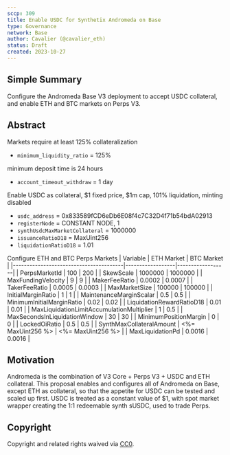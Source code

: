 ```yaml
---
sccp: 309
title: Enable USDC for Synthetix Andromeda on Base
type: Governance
network: Base
author: Cavalier (@cavalier_eth)
status: Draft
created: 2023-10-27
---
```


<!--You can leave these HTML comments in your merged SCCP and delete the visible duplicate text guides, they will not appear and may be helpful to refer to if you edit it again. This is the suggested template for new SCCPs. Note that an SCCP number will be assigned by an editor. When opening a pull request to submit your SCCP, please use an abbreviated title in the filename, `sccp-draft_title_abbrev.md`. The title should be 44 characters or less.-->

## Simple Summary

<!--"If you can't explain it simply, you don't understand it well enough." Provide a simplified and layman-accessible explanation of the SCCP.-->
Configure the Andromeda Base V3 deployment to accept USDC collateral, and enable ETH and BTC markets on Perps V3.

## Abstract

<!--A short (~200 word) description of the variable change proposed.-->

Markets require at least 125% collateralization
- `minimum_liquidity_ratio` = 125% 

minimum deposit time is 24 hours
- `account_timeout_withdraw` = 1 day

Enable USDC as collateral, $1 fixed price, $1m cap, 101% liquidation, minting disabled
- `usdc_address` = 0x833589fCD6eDb6E08f4c7C32D4f71b54bdA02913
- `registerNode` = CONSTANT NODE, 1
- `synthUsdcMaxMarketCollateral` = 1000000
- `issuanceRatioD18` = MaxUint256
- `liquidationRatioD18` = 1.01

Configure ETH and BTC Perps Markets
| Variable                          | ETH Market       | BTC Market       |
|----------------------------------------|------------------|------------------|
| PerpsMarketId                          | 100              | 200              |
| SkewScale                              | 1000000          | 1000000          |
| MaxFundingVelocity                     | 9                | 9                |
| MakerFeeRatio                          | 0.0002           | 0.0007           |
| TakerFeeRatio                          | 0.0005           | 0.0003           |
| MaxMarketSize                          | 100000           | 100000           |
| InitialMarginRatio                     | 1                | 1                |
| MaintenanceMarginScalar                | 0.5              | 0.5              |
| MinimumInitialMarginRatio              | 0.02             | 0.02             |
| LiquidationRewardRatioD18              | 0.01             | 0.01             |
| MaxLiquidationLimitAccumulationMultiplier | 1              | 0.5              |
| MaxSecondsInLiquidationWindow          | 30               | 30               |
| MinimumPositionMargin                  | 0                | 0                |
| LockedOiRatio                          | 0.5              | 0.5              |
| SynthMaxCollateralAmount               | <%= MaxUint256 %> | <%= MaxUint256 %> |
| MaxLiquidationPd                       | 0.0016           | 0.0016           |



## Motivation

<!--The motivation is critical for SCCPs that want to update variables within Synthetix. It should clearly explain why the existing variable is not incentive aligned. SCCP submissions without sufficient motivation may be rejected outright.-->
Andromeda is the combination of V3 Core + Perps V3 + USDC and ETH collateral. This proposal enables and configures all of Andromeda on Base, except ETH as collateral, so that the appetite for USDC can be tested and scaled up first.
USDC is treated as a constant value of $1, with spot market wrapper creating the 1:1 redeemable synth sUSDC, used to trade Perps.

## Copyright

Copyright and related rights waived via [CC0](https://creativecommons.org/publicdomain/zero/1.0/).
